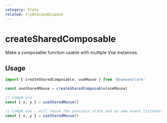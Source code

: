 ```yaml
---
category: State
related: tryOnScopeDispose
---
```


# createSharedComposable

Make a composable function usable with multiple Vue instances.

## Usage

```ts
import { createSharedComposable, useMouse } from '@vueuse/core'

const useSharedMouse = createSharedComposable(useMouse)

// CompA.vue
const { x, y } = useSharedMouse()

// CompB.vue - will reuse the previous state and no new event listeners will be registered
const { x, y } = useSharedMouse()
```
